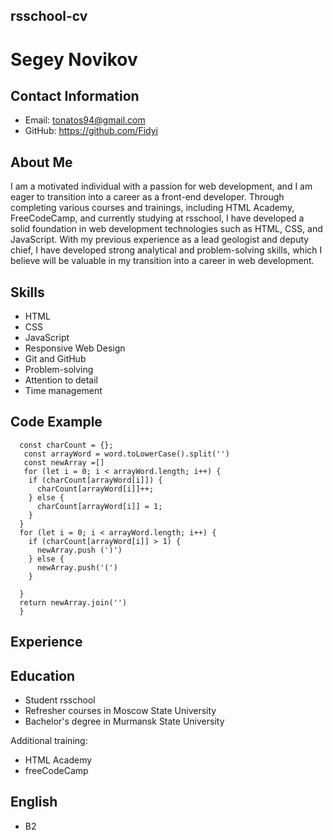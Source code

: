 ## rsschool-cv

# Segey Novikov

## Contact Information
- Email: tonatos94@gmail.com
- GitHub: https://github.com/Fidyi

## About Me 

I am a motivated individual with a passion for web development, and I am eager to transition into a career as a front-end developer. Through completing various courses and trainings, including HTML Academy, FreeCodeCamp, and currently studying at rsschool, I have developed a solid foundation in web development technologies such as HTML, CSS, and JavaScript. With my previous experience as a lead geologist and deputy chief, I have developed strong analytical and problem-solving skills, which I believe will be valuable in my transition into a career in web development.

## Skills
- HTML
- CSS
- JavaScript
- Responsive Web Design
- Git and GitHub
- Problem-solving
- Attention to detail
- Time management

## Code Example
```
  const charCount = {};
   const arrayWord = word.toLowerCase().split('')
   const newArray =[]
   for (let i = 0; i < arrayWord.length; i++) {
    if (charCount[arrayWord[i]]) {
      charCount[arrayWord[i]]++;
    } else {
      charCount[arrayWord[i]] = 1;
    }
  }
  for (let i = 0; i < arrayWord.length; i++) {
    if (charCount[arrayWord[i]] > 1) {
      newArray.push (')')
    } else {
      newArray.push('(')
    }
    
  }
  return newArray.join('')
  }
```
## Experience

## Education
- Student rsschool
- Refresher courses in Moscow State University
- Bachelor's degree in Murmansk State University

Additional training:
- HTML Academy
- freeCodeCamp


## English
- B2